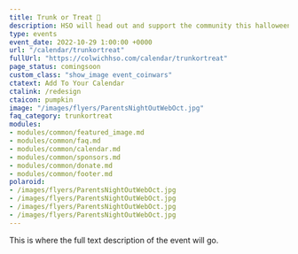 ```yaml
---
title: Trunk or Treat 🎃
description: HSO will head out and support the community this halloween.
type: events
event_date: 2022-10-29 1:00:00 +0000
url: "/calendar/trunkortreat"
fullUrl: "https://colwichhso.com/calendar/trunkortreat"
page_status: comingsoon
custom_class: "show_image event_coinwars"
ctatext: Add To Your Calendar
ctalink: /redesign
ctaicon: pumpkin
image: "/images/flyers/ParentsNightOutWebOct.jpg"
faq_category: trunkortreat
modules:
- modules/common/featured_image.md
- modules/common/faq.md
- modules/common/calendar.md
- modules/common/sponsors.md
- modules/common/donate.md
- modules/common/footer.md
polaroid: 
- /images/flyers/ParentsNightOutWebOct.jpg
- /images/flyers/ParentsNightOutWebOct.jpg
- /images/flyers/ParentsNightOutWebOct.jpg
- /images/flyers/ParentsNightOutWebOct.jpg
---
```

This is where the full text description of the event will go.

